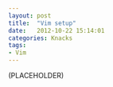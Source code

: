 ```yaml
---
layout: post
title:  "Vim setup"
date:   2012-10-22 15:14:01
categories: Knacks
tags:
- Vim
---
```


(PLACEHOLDER)
